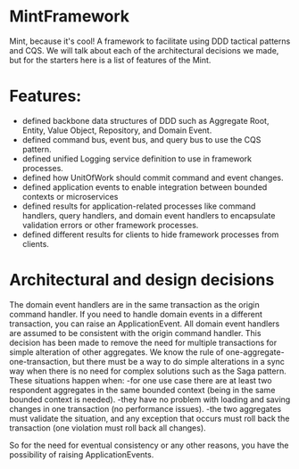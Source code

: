 # MintFramework
Mint, because it's cool! 
A framework to facilitate using DDD tactical patterns and CQS. 
We will talk about each of the architectural decisions we made, but for the starters here is a list of features of the Mint.

# Features:
- defined backbone data structures of DDD such as Aggregate Root, Entity, Value Object, Repository, and Domain Event.
- defined command bus, event bus, and query bus to use the CQS pattern.
- defined unified Logging service definition to use in framework processes.
- defined how UnitOfWork should commit command and event changes.
- defined application events to enable integration between bounded contexts or microservices
- defined results for application-related processes like command handlers, query handlers, and domain event handlers to encapsulate validation errors or other framework processes.
- defined different results for clients to hide framework processes from clients. 

# Architectural and design decisions
The domain event handlers are in the same transaction as the origin command handler. If you need to handle domain events in a different transaction, you can raise an ApplicationEvent. All domain event handlers are assumed to be consistent with the origin command handler. This decision has been made to remove the need for multiple transactions for simple alteration of other aggregates. We know the rule of one-aggregate-one-transaction, but there must be a way to do simple alterations in a sync way when there is no need for complex solutions such as the Saga pattern. 
These situations happen when:
-for one use case there are at least two respondent aggregates in the same bounded context (being in the same bounded context is needed). 
-they have no problem with loading and saving changes in one transaction (no performance issues).
-the two aggregates must validate the situation, and any exception that occurs must roll back the transaction (one violation must roll back all changes).

So for the need for eventual consistency or any other reasons, you have the possibility of raising ApplicationEvents. 
